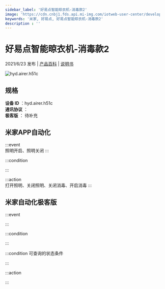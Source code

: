 ```yaml
---
sidebar_label: '好易点智能晾衣机-消毒款2'
image: 'https://cdn.cnbj1.fds.api.mi-img.com/iotweb-user-center/developer_1679070061197q3qU5BFd.png?GalaxyAccessKeyId=AKVGLQWBOVIRQ3XLEW&Expires=9223372036854775807&Signature=bc2IGPAJxGjK+r/fI51+KXMbAyg='
keywords: '米家, 好易点, 好易点智能晾衣机-消毒款2'
description : ''
---
```

# 好易点智能晾衣机-消毒款2

2021/6/23 发布 | [产品百科](https://home.mi.com/webapp/content/baike/product/index.html?model=hyd.airer.h51c/) | [说明书](https://home.mi.com/views/introduction.html?model=hyd.airer.h51c&region=cn)

![hyd.airer.h51c](https://cdn.cnbj1.fds.api.mi-img.com/iotweb-user-center/developer_1679070061197q3qU5BFd.png?GalaxyAccessKeyId=AKVGLQWBOVIRQ3XLEW&Expires=9223372036854775807&Signature=bc2IGPAJxGjK+r/fI51+KXMbAyg=)

## 规格  
> 
**设备 ID** ：hyd.airer.h51c  
**通讯协议** ：  
**极客版**  ： 待补充 


## 米家APP自动化  

:::event  
照明开启、照明关闭
:::

:::condition  

:::

:::action   
打开照明、关闭照明、关闭消毒、开启消毒
:::

## 米家自动化极客版  

:::event  

:::

:::condition  

:::

:::condition 可查询的状态条件  

:::

:::action  

:::

        
